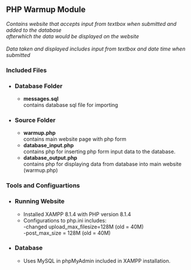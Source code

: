 ## PHP Warmup Module
*Contains website that accepts input from textbox when submitted and added to the database<br> afterwhich the data would be displayed on the website* <br><br>
*Data taken and displayed includes input from textbox and date time when submitted*
### Included Files
- ### Database Folder
  - **messages.sql** <br> contains database sql file for importing
- ### Source Folder
  - **warmup.php** <br> contains main website page with php form
  - **database_input.php** <br> contains php for inserting php form input data to the database.
  - **database_output.php** <br> contains php for displaying data from database into main website (warmup.php)
### Tools and Configuartions
- ### Running Website
  - Installed XAMPP 8.1.4 with PHP version 8.1.4
  - Configurations to php.ini includes: <br> -changed upload_max_filesize=128M (old = 40M) <br> -post_max_size = 128M (old = 40M)  
- ### Database
  - Uses MySQL in phpMyAdmin included in XAMPP installation.
